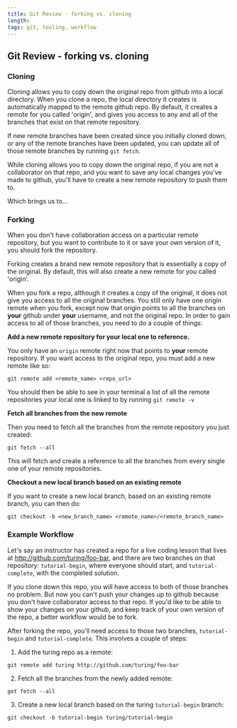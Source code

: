 ```yaml
---
title: Git Review - forking vs. cloning
length:
tags: git, tooling, workflow 
---
```



## Git Review - forking vs. cloning

### Cloning

Cloning allows you to copy down the original repo from github into a local directory. When you clone a repo, the local directory it creates is automatically mapped to the remote github repo. By default, it creates a remote for you called 'origin', and gives you access to any and all of the branches that exist on that remote repository.

If new remote branches have been created since you initially cloned down, or any of the remote branches have been updated, you can update all of those remote branches by running `git fetch`.

While cloning allows you to copy down the original repo, if you are not a collaborator on that repo, and you want to save any local changes you've made to github, you'll have to create a new remote repository to push them to.

Which brings us to...

### Forking

When you don't have collaboration access on a particular remote repository, but you want to contribute to it or save your own version of it, you should fork the repository.

Forking creates a brand new remote repository that is essentially a copy of the original. By default, this will also create a new remote for you called 'origin'. 

When you fork a repo, although it creates a copy of the original, it does not give you access to all the original branches. You still only have one origin remote when you fork, except now that origin points to all the branches on **your** github under **your** username, and not the original repo. In order to gain access to all of those branches, you need to do a couple of things:

**Add a new remote repository for your local one to reference.**

You only have an `origin` remote right now that points to **your** remote repository. If you want access to the original repo, you must add a new remote like so:

`git remote add <remote_name> <repo_url>`

You should then be able to see in your terminal a list of all the remote repositories your local one is linked to by running `git remote -v`

**Fetch all branches from the new remote**

Then you need to fetch all the branches from the remote repository you just created:

`git fetch --all`

This will fetch and create a reference to all the branches from every single one of your remote repositories.

**Checkout a new local branch based on an existing remote**

If you want to create a new local branch, based on an existing remote branch, you can then do:

`git checkout -b <new_branch_name> <remote_name>/<remote_branch_name>`


### Example Workflow

Let's say an instructor has created a repo for a live coding lesson that lives at http://github.com/turing/foo-bar, and there are two branches on that repository: `tutorial-begin`, where everyone should start, and `tutorial-complete`, with the completed solution.

If you clone down this repo, you will have access to both of those branches no problem. But now you can't push your changes up to github because you don't have collaborator access to that repo. If you'd like to be able to show your changes on your github, and keep track of your own version of the repo, a better workflow would be to fork.

After forking the repo, you'll need access to those two branches, `tutorial-begin` and `tutorial-complete`. This involves a couple of steps:

1. Add the turing repo as a remote:

`git remote add turing http://github.com/turing/foo-bar`

2. Fetch all the branches from the newly added remote:

`get fetch --all`

3. Create a new local branch based on the turing `tutorial-begin` branch:

`git checkout -b tutorial-begin turing/tutorial-begin`